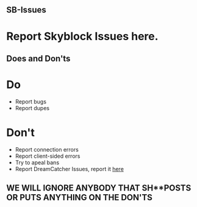 ## SB-Issues
# Report Skyblock Issues here.
## Does and Don'ts
# Do
 * Report bugs
 * Report dupes
# Don't
 * Report connection errors
 * Report client-sided errors
 * Try to apeal bans
 * Report DreamCatcher Issues, report it [here](https://github.com/DreamDimensions/DC-Issues)
## WE WILL IGNORE ANYBODY THAT SH**POSTS OR PUTS ANYTHING ON THE DON'TS
